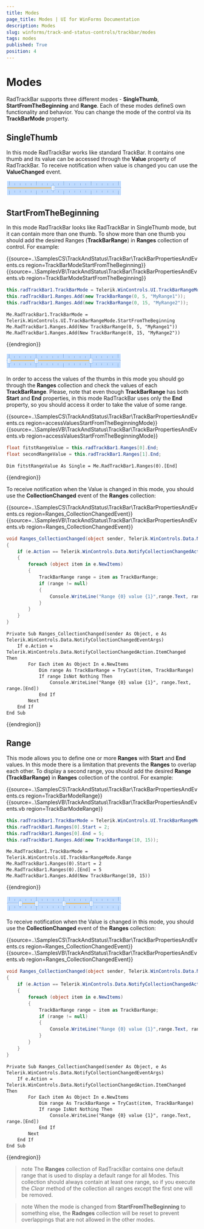 ```yaml
---
title: Modes
page_title: Modes | UI for WinForms Documentation
description: Modes
slug: winforms/track-and-status-controls/trackbar/modes
tags: modes
published: True
position: 4
---
```


# Modes

RadTrackBar supports three different modes - __SingleThumb__, __StartFromTheBeginning__ and __Range__. Each of these modes defineS own functionality and behavior. You can change the mode of the control via its __TrackBarMode__ property.
      

## SingleThumb

In this mode RadTrackBar works like standard TrackBar. It contains one thumb and its value can be accessed through the __Value__ property of RadTrackBar. To receive notification when value is changed you can use the __ValueChanged__ event.

![track-and-status-controls-trackbar-modes 001](images/track-and-status-controls-trackbar-modes001.png)

## StartFromTheBeginning

In this mode RadTrackBar looks like RadTrackBar in SingleThumb mode, but it can contain more than one thumb. To show more than one thumb you should add the desired Ranges (__TrackBarRange__) in __Ranges__ collection of control. For example:

{{source=..\SamplesCS\TrackAndStatus\TrackBar\TrackBarPropertiesAndEvents.cs region=TrackBarModeStartFromTheBeginning}} 
{{source=..\SamplesVB\TrackAndStatus\TrackBar\TrackBarPropertiesAndEvents.vb region=TrackBarModeStartFromTheBeginning}} 

````C#
this.radTrackBar1.TrackBarMode = Telerik.WinControls.UI.TrackBarRangeMode.StartFromTheBeginning;
this.radTrackBar1.Ranges.Add(new TrackBarRange(0, 5, "MyRange1"));
this.radTrackBar1.Ranges.Add(new TrackBarRange(0, 15, "MyRange2"));

````
````VB.NET
Me.RadTrackBar1.TrackBarMode = Telerik.WinControls.UI.TrackBarRangeMode.StartFromTheBeginning
Me.RadTrackBar1.Ranges.Add(New TrackBarRange(0, 5, "MyRange1"))
Me.RadTrackBar1.Ranges.Add(New TrackBarRange(0, 15, "MyRange2"))

````

{{endregion}} 


![track-and-status-controls-trackbar-modes 002](images/track-and-status-controls-trackbar-modes002.png)

In order to access the values of the thumbs in this mode you should go through the __Ranges__ collection and check the values of each __TrackBarRange__. Please, note that even though __TrackBarRange__ has both __Start__ and __End__ properties, in this mode RadTrackBar uses only the __End__ property, so you should access it order to take the value of some range.

{{source=..\SamplesCS\TrackAndStatus\TrackBar\TrackBarPropertiesAndEvents.cs region=accessValuesStartFromTheBeginningMode}} 
{{source=..\SamplesVB\TrackAndStatus\TrackBar\TrackBarPropertiesAndEvents.vb region=accessValuesStartFromTheBeginningMode}} 

````C#
float fitstRangeValue = this.radTrackBar1.Ranges[0].End;
float secondRangeValue = this.radTrackBar1.Ranges[1].End;

````
````VB.NET
Dim fitstRangeValue As Single = Me.RadTrackBar1.Ranges(0).[End]

````

{{endregion}} 

To receive notification when the Value is changed in this mode, you should use the __CollectionChanged__ event of the __Ranges__ collection:

{{source=..\SamplesCS\TrackAndStatus\TrackBar\TrackBarPropertiesAndEvents.cs region=Ranges_CollectionChangedEvent}} 
{{source=..\SamplesVB\TrackAndStatus\TrackBar\TrackBarPropertiesAndEvents.vb region=Ranges_CollectionChangedEvent}} 

````C#
void Ranges_CollectionChanged(object sender, Telerik.WinControls.Data.NotifyCollectionChangedEventArgs e)
{
    if (e.Action == Telerik.WinControls.Data.NotifyCollectionChangedAction.ItemChanged) 
    {
        foreach (object item in e.NewItems)
        {
            TrackBarRange range = item as TrackBarRange;
            if (range != null)
            {
                Console.WriteLine("Range {0} value {1}",range.Text, range.End);
            }
        }
    }
}

````
````VB.NET
Private Sub Ranges_CollectionChanged(sender As Object, e As Telerik.WinControls.Data.NotifyCollectionChangedEventArgs)
    If e.Action = Telerik.WinControls.Data.NotifyCollectionChangedAction.ItemChanged Then
        For Each item As Object In e.NewItems
            Dim range As TrackBarRange = TryCast(item, TrackBarRange)
            If range IsNot Nothing Then
                Console.WriteLine("Range {0} value {1}", range.Text, range.[End])
            End If
        Next
    End If
End Sub

````

{{endregion}} 

## Range

This mode allows you to define one or more __Ranges__ with __Start__ and __End__ values.  In this mode there is a limitation that prevents the __Ranges__ to overlap each other. To display a second range, you should add  the desired __Range (TrackBarRange)__ in __Ranges__ collection of the control. For example:

{{source=..\SamplesCS\TrackAndStatus\TrackBar\TrackBarPropertiesAndEvents.cs region=TrackBarModeRange}} 
{{source=..\SamplesVB\TrackAndStatus\TrackBar\TrackBarPropertiesAndEvents.vb region=TrackBarModeRange}} 

````C#
this.radTrackBar1.TrackBarMode = Telerik.WinControls.UI.TrackBarRangeMode.Range;
this.radTrackBar1.Ranges[0].Start = 2;
this.radTrackBar1.Ranges[0].End = 5;
this.radTrackBar1.Ranges.Add(new TrackBarRange(10, 15));

````
````VB.NET
Me.RadTrackBar1.TrackBarMode = Telerik.WinControls.UI.TrackBarRangeMode.Range
Me.RadTrackBar1.Ranges(0).Start = 2
Me.RadTrackBar1.Ranges(0).[End] = 5
Me.RadTrackBar1.Ranges.Add(New TrackBarRange(10, 15))

````

{{endregion}} 

![track-and-status-controls-trackbar-modes 003](images/track-and-status-controls-trackbar-modes003.png)

To receive notification when the Value is changed in this mode, you should use the __CollectionChanged__ event of the __Ranges__ collection:

{{source=..\SamplesCS\TrackAndStatus\TrackBar\TrackBarPropertiesAndEvents.cs region=Ranges_CollectionChangedEvent}} 
{{source=..\SamplesVB\TrackAndStatus\TrackBar\TrackBarPropertiesAndEvents.vb region=Ranges_CollectionChangedEvent}} 

````C#
void Ranges_CollectionChanged(object sender, Telerik.WinControls.Data.NotifyCollectionChangedEventArgs e)
{
    if (e.Action == Telerik.WinControls.Data.NotifyCollectionChangedAction.ItemChanged) 
    {
        foreach (object item in e.NewItems)
        {
            TrackBarRange range = item as TrackBarRange;
            if (range != null)
            {
                Console.WriteLine("Range {0} value {1}",range.Text, range.End);
            }
        }
    }
}

````
````VB.NET
Private Sub Ranges_CollectionChanged(sender As Object, e As Telerik.WinControls.Data.NotifyCollectionChangedEventArgs)
    If e.Action = Telerik.WinControls.Data.NotifyCollectionChangedAction.ItemChanged Then
        For Each item As Object In e.NewItems
            Dim range As TrackBarRange = TryCast(item, TrackBarRange)
            If range IsNot Nothing Then
                Console.WriteLine("Range {0} value {1}", range.Text, range.[End])
            End If
        Next
    End If
End Sub

````

{{endregion}} 

>note The __Ranges__ collection of RadTrackBar contains one default range that is used to display a default range for all Modes. This collection should always contain at least one range, so if you execute the *Clear* method of the collection all ranges except the first one will be removed.
>

>note When the mode is changed from __StartFromTheBeginning__ to something else, the __Radnges__ collection will be reset to prevent overlappings that are not allowed in the other modes.
>

